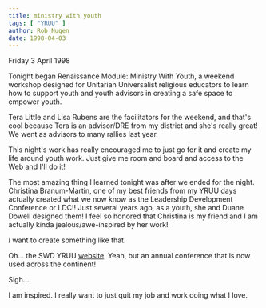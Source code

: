 ```yaml
---
title: ministry with youth
tags: [ "YRUU" ]
author: Rob Nugen
date: 1998-04-03
---
```


<title>Ministry With Youth</title>

<p class=date>Friday 3 April 1998</p>

<p>
Tonight began Renaissance Module: Ministry With Youth, a weekend workshop designed for Unitarian Universalist religious educators to learn how to support youth and youth advisors in creating a safe space to empower youth.
<p>
Tera Little and Lisa Rubens are the facilitators for the weekend, and that's cool because Tera is an advisor/DRE from my district and she's really great! We went as advisors to many rallies last year.
<p>
This night's work has really encouraged me to just go for it and create my life around youth work. Just give me room and board and access to the Web and I'll do it!
<p>
The most amazing thing I learned tonight was after we ended for the night. Christina Branum-Martin, one of my best friends from my YRUU days actually created what we now know as the Leadership Development Conference or LDC!!  Just several years ago, as a youth, she and Duane Dowell designed them! I feel so honored that Christina is my friend and I am actually kinda jealous/awe-inspired by her work!
<p>
<em>I</em> want to create something like that.
<p>
Oh... the SWD YRUU <a href=https://www.geocities.com/heartland/2735>website</a>.  Yeah, but an annual conference that is now used across the continent!
<p>
Sigh...
<p>
I am inspired. I really want to just quit my job and work doing what I love.
</p>

